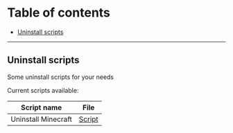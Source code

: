 # Table of contents
- [Uninstall scripts](#uninstall-scripts)

---
## Uninstall scripts
Some uninstall scripts for your needs

Current scripts available:

| Script name         | File              |
|---------------------|-------------------|
| Uninstall Minecraft | [Script][script1] |

<!--Links-->
[script1]: '/Minecraft.command'